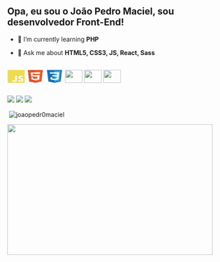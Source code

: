 ## Opa, eu sou o João Pedro Maciel, sou desenvolvedor Front-End!

- 🌱 I’m currently learning  **PHP**

- 💬 Ask me about **HTML5, CSS3, JS, React, Sass**


<div style="display: inline_block"><br>
  <img align="center" alt="Rafa-Js" height="30" width="40" src="https://raw.githubusercontent.com/devicons/devicon/master/icons/javascript/javascript-plain.svg">
  <img align="center" alt="Rafa-HTML" height="30" width="40" src="https://raw.githubusercontent.com/devicons/devicon/master/icons/html5/html5-original.svg">
  <img align="center" alt="Rafa-CSS" height="30" width="40" src="https://raw.githubusercontent.com/devicons/devicon/master/icons/css3/css3-original.svg">
  <img align="center" height="30" width="40" src="https://cdn.jsdelivr.net/gh/devicons/devicon/icons/react/react-original.svg" />
  <img align="center" height="30" width="40" src="https://cdn.jsdelivr.net/gh/devicons/devicon/icons/sass/sass-original.svg" /> 
  <img align="center" height="30" width="40" src="https://cdn.jsdelivr.net/gh/devicons/devicon/icons/jquery/jquery-original.svg" />
            
          
            
                   
          
</div>
  
  ##
  
 
<div> 

  
  <a href="https://www.instagram.com/j.pedr0zzx/" target="_blank"><img src="https://img.shields.io/badge/-Instagram-%23E4405F?style=for-the-badge&logo=instagram&logoColor=white" target="_blank"></a>
  <a href = "joaopedromaciel007@gmail.com"><img src="https://img.shields.io/badge/-Gmail-%23333?style=for-the-badge&logo=gmail&logoColor=white" target="_blank"></a>
  <a href="https://www.linkedin.com/in/joão-pedro-maciel-957544235/" target="_blank"><img src="https://img.shields.io/badge/-LinkedIn-%230077B5?style=for-the-badge&logo=linkedin&logoColor=white" target="_blank"></a> 
  
</div>



<p>&nbsp;<img align="center" src="https://github-readme-stats.vercel.app/api?username=joaopedr0maciel&show_icons=true&locale=en" alt="joaopedr0maciel" /></p>


<img src="https://github.com/JoaoPedr0Maciel/JoaoPedr0Maciel/assets/146394493/25976bb2-aa90-4812-a856-6f469fc82e04" width="470" height="300">




